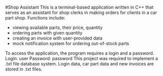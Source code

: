 #Shop Assistant
This is a terminal-based application written in C++ that serves as 
an assistant for shop clerks in making orders for clients in a car part shop.
Functions include:
- viewing available parts, their price, quantity
- ordering parts with given quantity
- creating an invoice with user-provided data
- mock notification system for ordering out-of-stock parts

To access the application, the program requires a login and a password.
Login: user
Password: password
This project was required to implement a .txt file database system. Login data,
car part data and new invoices are stored in .txt files.
